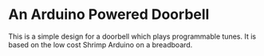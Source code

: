 # An Arduino Powered Doorbell

This is a simple design for a doorbell which plays programmable tunes. It is based on the low cost Shrimp Arduino on a breadboard.